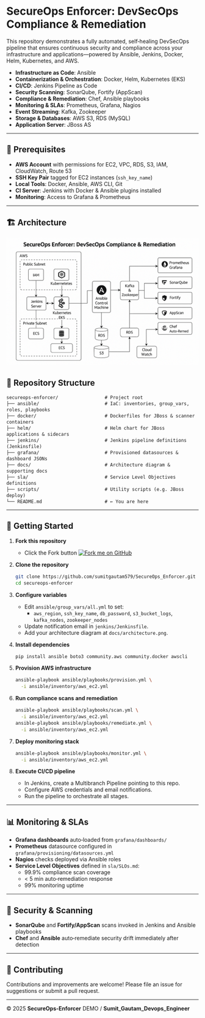 # SecureOps Enforcer: DevSecOps Compliance & Remediation

This repository demonstrates a fully automated, self‑healing DevSecOps pipeline that ensures continuous security and compliance across your infrastructure and applications—powered by Ansible, Jenkins, Docker, Helm, Kubernetes, and AWS.

- **Infrastructure as Code**: Ansible
- **Containerization & Orchestration**: Docker, Helm, Kubernetes (EKS)
- **CI/CD**: Jenkins Pipeline as Code
- **Security Scanning**: SonarQube, Fortify (AppScan)
- **Compliance & Remediation**: Chef, Ansible playbooks
- **Monitoring & SLAs**: Prometheus, Grafana, Nagios
- **Event Streaming**: Kafka, Zookeeper
- **Storage & Databases**: AWS S3, RDS (MySQL)
- **Application Server**: JBoss AS

---

## 🔧 Prerequisites

- **AWS Account** with permissions for EC2, VPC, RDS, S3, IAM, CloudWatch, Route 53
- **SSH Key Pair** tagged for EC2 instances (`ssh_key_name`)
- **Local Tools**: Docker, Ansible, AWS CLI, Git
- **CI Server**: Jenkins with Docker & Ansible plugins installed
- **Monitoring**: Access to Grafana & Prometheus

---

## 🏗️ Architecture

![SecureOps Enforcer Architecture](.doc/ARCH_SecureOps_enforcer.png)

## 📁 Repository Structure

```plaintext
secureops-enforcer/                 # Project root
├── ansible/                        # IaC: inventories, group_vars, roles, playbooks
├── docker/                         # Dockerfiles for JBoss & scanner containers
├── helm/                           # Helm chart for JBoss applications & sidecars
├── jenkins/                        # Jenkins pipeline definitions (Jenkinsfile)
├── grafana/                        # Provisioned datasources & dashboard JSONs
├── docs/                           # Architecture diagram & supporting docs
├── sla/                            # Service Level Objectives definitions
├── scripts/                        # Utility scripts (e.g. JBoss deploy)
└── README.md                       # ← You are here
```

---

## 🚀 Getting Started

1. **Fork this repository**
    - Click the Fork button [![Fork me on GitHub](https://img.shields.io/badge/Fork%20me-blue.svg)](https://github.com/sumitgautam579/SecureOps_Enforcer.git) 


2. **Clone the repository**

   ```bash
   git clone https://github.com/sumitgautam579/SecureOps_Enforcer.git
   cd secureops-enforcer
   ```

3. **Configure variables**

   - Edit `ansible/group_vars/all.yml` to set:
     - `aws_region`, `ssh_key_name`, `db_password`, `s3_bucket_logs`, `kafka_nodes`, `zookeeper_nodes`
   - Update notification email in `jenkins/Jenkinsfile`.
   - Add your architecture diagram at `docs/architecture.png`.

4. **Install dependencies**

   ```bash
   pip install ansible boto3 community.aws community.docker awscli
   ```

5. **Provision AWS infrastructure**

   ```bash
   ansible-playbook ansible/playbooks/provision.yml \
     -i ansible/inventory/aws_ec2.yml
   ```

6. **Run compliance scans and remediation**

   ```bash
   ansible-playbook ansible/playbooks/scan.yml \
     -i ansible/inventory/aws_ec2.yml
   ansible-playbook ansible/playbooks/remediate.yml \
     -i ansible/inventory/aws_ec2.yml
   ```

7. **Deploy monitoring stack**

   ```bash
   ansible-playbook ansible/playbooks/monitor.yml \
     -i ansible/inventory/aws_ec2.yml
   ```

8. **Execute CI/CD pipeline**

   - In Jenkins, create a Multibranch Pipeline pointing to this repo.
   - Configure AWS credentials and email notifications.
   - Run the pipeline to orchestrate all stages.

---

## 📊 Monitoring & SLAs

- **Grafana dashboards** auto‑loaded from `grafana/dashboards/`
- **Prometheus** datasource configured in `grafana/provisioning/datasources.yml`
- **Nagios** checks deployed via Ansible roles
- **Service Level Objectives** defined in `sla/SLOs.md`:
  - 99.9% compliance scan coverage
  - < 5 min auto‑remediation response
  - 99% monitoring uptime

---

## 🔐 Security & Scanning

- **SonarQube** and **Fortify/AppScan** scans invoked in Jenkins and Ansible playbooks
- **Chef** and **Ansible** auto‑remediate security drift immediately after detection

---

## 🤝 Contributing

Contributions and improvements are welcome! Please file an issue for suggestions or submit a pull request.

---

© 2025 **SecureOps-Enforcer** DEMO / **Sumit_Gautam_Devops_Engineer**

